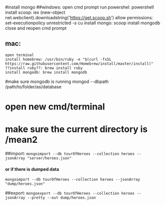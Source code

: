 
#install mongo
##windows: 
    open cmd prompt
    run powershel: powershell
    install scoop: iex (new-object net.webclient).downloadstring('https://get.scoop.sh')
    allow permissions: set-executionpolicy unrestricted -s cu
    install mongo: scoop install mongodb
    close and reopen cmd prompt
## mac: 
    open terminal
    install homebrew: /usr/bin/ruby -e "$(curl -fsSL https://raw.githubusercontent.com/Homebrew/install/master/install)"
    ??install ruby??: brew install ruby
    install mongodb: brew install mongodb

#make sure mongodb is running
    mongod --dbpath /path/to/folder/as/database
# open new cmd/terminal    
# make sure the current directory is /mean2

##import:
`mongoimport --db tourOfHeroes --collection heroes --jsonArray "server/heroes.json"`
#### or if there is dumped data
`mongoimport --db tourOfHeroes --collection heroes --jsonArray "dump/heroes.json"`

##export:
`mongoexport --db tourOfHeroes --collection heroes --jsonArray --pretty --out dump/heroes.json`

